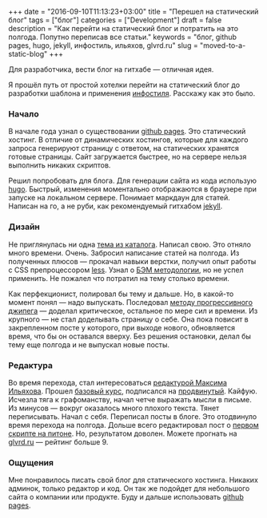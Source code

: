 +++
date = "2016-09-10T11:13:23+03:00"
title = "Перешел на статический блог"
tags = ["блог"]
categories = ["Development"]
draft = false
description = "Как перейти на статический блог и потратить на это полгода. Попутно переписав все статьи."
keywords = "блог, github pages, hugo, jekyll, инфостиль, ильяхов, glvrd.ru"
slug = "moved-to-a-static-blog"
+++

Для разработчика, вести блог на гитхабе — отличная идея.

Я прошёл путь от простой хотелки перейти на статический блог до разработки шаблона и применения [инфостиля](http://maximilyahov.ru/hello/). Расскажу как это было.

### Начало
В начале года узнал о существовании [github pages](https://pages.github.com/). Это статический хостинг. В отличие от динамических хостингов, которые для каждого запроса генерируют страницу с ответом, на статических хранятся готовые страницы. Сайт загружается быстрее, но на сервере нельзя выполнить никаких скриптов.

Решил попробовать для блога. Для генерации сайта из кода использую [hugo](http://gohugo.io/). Быстрый, изменения моментально отображаются в браузере при запуске на локальном сервере. Понимает маркдаун для статей. Написан на го, а не руби, как рекомендуемый гитхабом [jekyll](https://jekyllrb.com/).

### Дизайн
Не приглянулась ни одна [тема из каталога](http://themes.gohugo.io/). Написал свою. Это отняло много времени. Очень. Забросил написание статей на полгода. Из полученных плюсов — прокачал навыки верстки, получил опыт работы с CSS препроцессором [less](http://lesscss.org/). Узнал о [БЭМ методологии](https://ru.bem.info/), но не успел применить. Не пожалел что потратил на тему столько времени.

Как перфекционист, полировал бы тему и дальше. Но, в какой-то момент понял — надо выпускать. Последовал [методу прогрессивного джипега](https://www.artlebedev.ru/kovodstvo/sections/167/) — доделал критическое, остальное по мере сил и времени. Из крупного — не стал доделывать страницу о себе. Она пока повисит в закрепленном посте у которого, при выходе нового, обновляется время, что бы он оставался вверху. Без решения остановки, делал бы тему еще полгода и не выпускал новые посты.

### Редактура
Во время перехода, стал интересоваться [редактурой Максима Ильяхова](http://maximilyahov.ru/). Прошел [базовый курс](http://glvrd.us9.list-manage2.com/subscribe?u=89138ced008e0282fe335b3a8&id=67512905d0), подписался на [продвинутый](http://maximilyahov.ru/glvrd-pro/). Кайфую. Исчезла тяга к графоманству, начал четче выражать мысли в письме. Из минусов — вокруг оказалось много плохого текста. Тянет переписывать. Начал с себя. Переписал посты в блоге. Это отодвинуло время перехода на полгода. Дольше всего редактировал пост о [первом скрипте на питоне](http://www.agladky.ru/blog/my-first-python-script/). Но, результатом доволен. Можете прогнать на [glvrd.ru](http://glvrd.ru/) — рейтинг больше 9.

### Ощущения
Мне понравилось писать свой блог для статического хостинга. Никаких админок, только редактор и код. Он так же подойдет для небольшого сайта о компании или продукте. Буду и дальше использовать [github pages](https://pages.github.com/).
